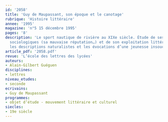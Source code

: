 ```yaml
---
id: '2058'
title: 'Guy de Maupassant, son époque et le canotage'
rubrique: 'Histoire littéraire'
annee: '1995'
magazine: 'n°5 15 décembre 1995'
pages: '8'
description: 'Le sport nautique de rivière au XIXe siècle. Étude de ses connotations
  sociologiques (sa mauvaise réputation…) et de son exploitation littéraire chez Maupassant :
  les descriptions naturalistes et les évocations d’une jeunesse insouciante…'
article_pdf: '2058.pdf'
revue: 'L’école des lettres des lycées'
auteurs:
- Alain-Gilbert Guéguen
disciplines:
- lettres
niveau_etudes:
- seconde
ecrivains:
- Guy de Maupassant
programmes:
- objet d’étude - mouvement littéraire et culturel
siecles:
- 19e siècle
---
```

